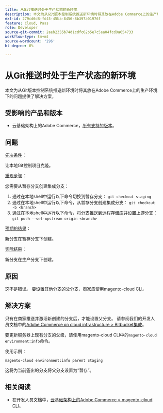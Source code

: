 ```yaml
---
title: 从Git推送时处于生产状态的新环境
description: 本文为从Git版本控制系统推送新环境时将其放在Adobe Commerce上的生产环境下的问题提供了解决方案。
exl-id: 279cd6d8-fd45-45ba-8456-8b397a01976f
feature: Cloud, Paas
role: Developer
source-git-commit: 2aeb2355b74d1cdfc62b5e7c5aa04fcd0a654733
workflow-type: tm+mt
source-wordcount: '296'
ht-degree: 0%

---
```


# 从Git推送时处于生产状态的新环境

本文为从Git版本控制系统推送新环境时将其放在Adobe Commerce上的生产环境下的问题提供了解决方案。

## 受影响的产品和版本

* 云基础架构上的Adobe Commerce，[所有支持的版本](https://magento.com/sites/default/files/magento-software-lifecycle-policy.pdf)。

## 问题

<u>先决条件</u>：

让本地Git控制项目克隆。

<u>重现步骤</u>：

您需要从暂存分支创建集成分支：

1. 通过在本地shell中运行以下命令切换到暂存分支： `git checkout staging`
1. 通过在本地shell中运行以下命令，从暂存分支创建集成分支： `git checkout -b <branch>`
1. 通过在本地shell中运行以下命令，将分支推送到远程存储库并设置上游分支： `git push --set-upstream origin <branch>`

<u>预期的结果</u>：

新分支在暂存分支下创建。

<u>实际结果</u>：

新分支在生产分支下创建。

## 原因

这不是错误。 要设置其他分支的父分支，商家应使用magento-cloud CLI。

## 解决方案

只有在商家推送并激活新创建的分支后，才能设置父分支。 请参阅我们的开发人员文档中的[Adobe Commerce on cloud infrastructure > Bitbucket集成](https://experienceleague.adobe.com/zh-hans/docs/commerce-cloud-service/user-guide/dev-tools/integrations/bitbucket#create-a-cloud-branch)。

要更新服务器上现有分支的父级，请使用magento-cloud CLI中的`magento-cloud environment:info`命令。

使用示例：

`magento-cloud environment:info parent Staging`

这将为当前签出的分支将父分支设置为“暂存”。

## 相关阅读

* 在开发人员文档中，[云基础架构上的Adobe Commerce > magento-cloud CLI](https://experienceleague.adobe.com/zh-hans/docs/commerce-cloud-service/user-guide/dev-tools/cloud-cli/cloud-cli-overview)。
